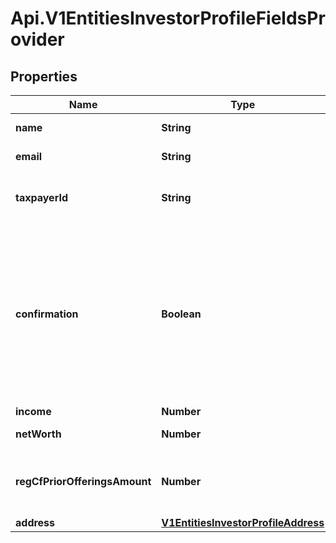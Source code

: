 # Api.V1EntitiesInvestorProfileFieldsProvider

## Properties

Name | Type | Description | Notes
------------ | ------------- | ------------- | -------------
**name** | **String** | The provider name | [optional] 
**email** | **String** | The provider email | [optional] 
**taxpayerId** | **String** | The taxpayer identification number | [optional] 
**confirmation** | **Boolean** | Confirms that the provider is able to custody these securities and release respective funds in order to complete the purchase | [optional] 
**income** | **Number** | The income | [optional] 
**netWorth** | **Number** | The net worth | [optional] 
**regCfPriorOfferingsAmount** | **Number** | The prior offering amount in the last 12 months | [optional] 
**address** | [**V1EntitiesInvestorProfileAddress**](V1EntitiesInvestorProfileAddress.md) |  | [optional] 


